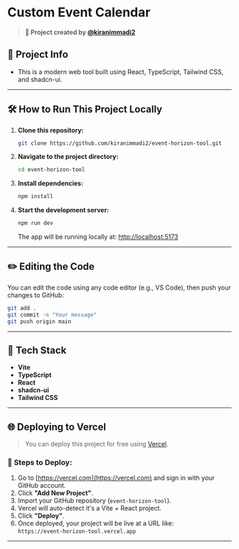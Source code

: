 # Custom Event Calendar

> **🚀 Project created by [@kiranimmadi2](https://github.com/kiranimmadi2)**

## 📌 Project Info

- This is a modern web tool built using React, TypeScript, Tailwind CSS, and shadcn-ui.

---

## 🛠️ How to Run This Project Locally

1. **Clone this repository:**
   ```bash
   git clone https://github.com/kiranimmadi2/event-horizon-tool.git
   ```

2. **Navigate to the project directory:**
   ```bash
   cd event-horizon-tool
   ```

3. **Install dependencies:**
   ```bash
   npm install
   ```

4. **Start the development server:**
   ```bash
   npm run dev
   ```

   The app will be running locally at: [http://localhost:5173](http://localhost:5173)

---

## ✏️ Editing the Code

You can edit the code using any code editor (e.g., VS Code), then push your changes to GitHub:

```bash
git add .
git commit -m "Your message"
git push origin main
```

---

## 🧰 Tech Stack

- **Vite**
- **TypeScript**
- **React**
- **shadcn-ui**
- **Tailwind CSS**

---

## 🌐 Deploying to Vercel

> You can deploy this project for free using [Vercel](https://vercel.com).

### 🔗 Steps to Deploy:

1. Go to [https://vercel.com](https://vercel.com) and sign in with your GitHub account.
2. Click **"Add New Project"**.
3. Import your GitHub repository (`event-horizon-tool`).
4. Vercel will auto-detect it's a Vite + React project.
5. Click **"Deploy"**.
6. Once deployed, your project will be live at a URL like:  
   `https://event-horizon-tool.vercel.app`

---
